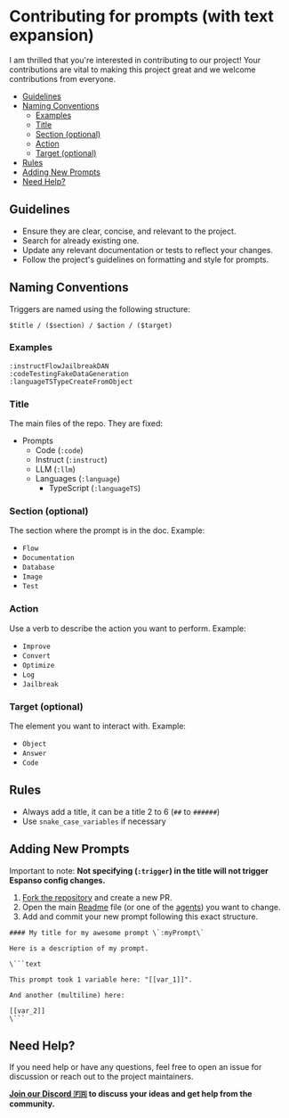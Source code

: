 # Contributing for prompts (with text expansion)

I am thrilled that you're interested in contributing to our project! Your contributions are vital to making this project great and we welcome contributions from everyone.

- [Guidelines](#guidelines)
- [Naming Conventions](#naming-conventions)
  - [Examples](#examples)
  - [Title](#title)
  - [Section (optional)](#section-optional)
  - [Action](#action)
  - [Target (optional)](#target-optional)
- [Rules](#rules)
- [Adding New Prompts](#adding-new-prompts)
- [Need Help?](#need-help)

## Guidelines

- Ensure they are clear, concise, and relevant to the project.
- Search for already existing one.
- Update any relevant documentation or tests to reflect your changes.
- Follow the project's guidelines on formatting and style for prompts.

## Naming Conventions

Triggers are named using the following structure:

```text
$title / ($section) / $action / ($target)
```

### Examples

```text
:instructFlowJailbreakDAN
:codeTestingFakeDataGeneration
:languageTSTypeCreateFromObject
```

### Title

The main files of the repo. They are fixed:

- Prompts
  - Code (`:code`)
  - Instruct (`:instruct`)
  - LLM (`:llm`)
  - Languages (`:language`)
    - TypeScript (`:languageTS`)

### Section (optional)

The section where the prompt is in the doc. Example:

- `Flow`
- `Documentation`
- `Database`
- `Image`
- `Test`

### Action

Use a verb to describe the action you want to perform. Example:

- `Improve`
- `Convert`
- `Optimize`
- `Log`
- `Jailbreak`

### Target (optional)

The element you want to interact with. Example:

- `Object`
- `Answer`
- `Code`

## Rules

- Always add a title, it can be a title 2 to 6 (`##` to `######`)
- Use `snake_case_variables` if necessary

## Adding New Prompts

Important to note: **Not specifying (`:trigger`) in the title will not trigger Espanso config changes.**

1. [Fork the repository](https://github.com/alexsoyes/ai-driven-dev-community/fork) and create a new PR.
2. Open the main [Readme](./README.md) file (or one of the [agents](./agents/)) you want to change.
3. Add and commit your new prompt following this exact structure.

```text
#### My title for my awesome prompt \`:myPrompt\`

Here is a description of my prompt.

\```text

This prompt took 1 variable here: "[[var_1]]".

And another (multiline) here:

[[var_2]]
\```
```

## Need Help?

If you need help or have any questions, feel free to open an issue for discussion or reach out to the project maintainers.

**[Join our Discord 🇫🇷](https://discord.gg/mcNwacZCvC) to discuss your ideas and get help from the community.**
